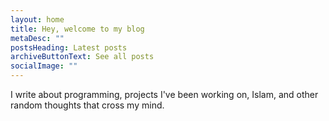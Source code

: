 ```yaml
---
layout: home
title: Hey, welcome to my blog
metaDesc: ""
postsHeading: Latest posts
archiveButtonText: See all posts
socialImage: ""
---
```

I write about programming, projects I've been working on, Islam, and other random thoughts that cross my mind.